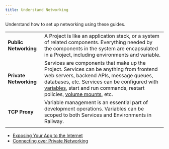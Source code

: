 ```yaml
---
title: Understand Networking
---
```


Understand how to set up networking using these guides.

|||
|-|-|
| **Public Networking** | A Project is like an application stack, or a system of related components.  Everything needed by the components in the system are encapsulated in a Project, including environments and variable.                                                                                   |
| **Private Networking** | Services are components that make up the Project. Services can be anything from frontend web servers, backend APIs, message queues, databases, etc.  Services can be configured with [variables](/guides/use-variables), start and run commands, restart policies, [volume mounts](/guides/use-volumes), etc. |
| **TCP Proxy** | Variable management is an essential part of development operations.  Variables can be scoped to both Services and Environments in Railway.                                                                                                            |
|||

- [Exposing Your App to the Internet](/how-to/exposing-your-app)
- [Connecting over Private Networking](/how-to/setup-private-networking)